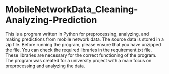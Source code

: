 # MobileNetworkData_Cleaning-Analyzing-Prediction

This is a program written in Python for preprocessing, analyzing, and making predictions from mobile network data. The source data is stored in a zip file. Before running the program, please ensure that you have unzipped the file. You can check the required libraries in the requirement.txt file. These libraries are necessary for the correct functioning of the program.
The program was created for a university project with a main focus on preprocessing and analyzing the data.
